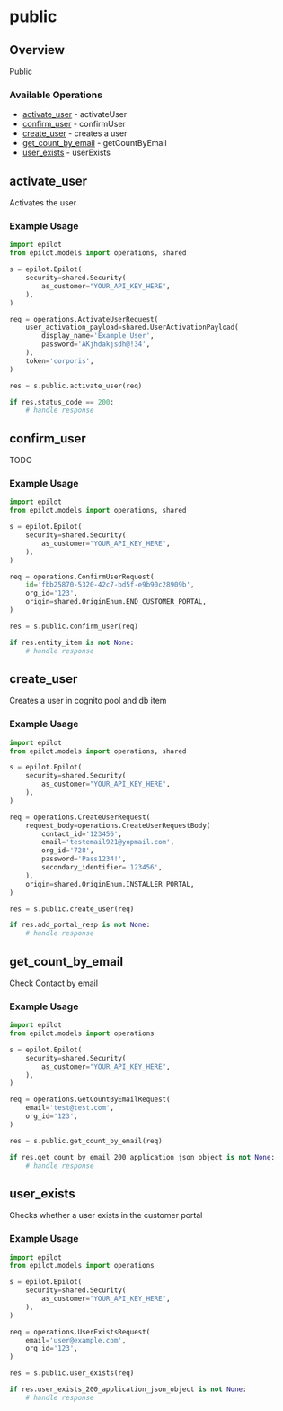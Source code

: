 # public

## Overview

Public

### Available Operations

* [activate_user](#activate_user) - activateUser
* [confirm_user](#confirm_user) - confirmUser
* [create_user](#create_user) - creates a user
* [get_count_by_email](#get_count_by_email) - getCountByEmail
* [user_exists](#user_exists) - userExists

## activate_user

Activates the user

### Example Usage

```python
import epilot
from epilot.models import operations, shared

s = epilot.Epilot(
    security=shared.Security(
        as_customer="YOUR_API_KEY_HERE",
    ),
)

req = operations.ActivateUserRequest(
    user_activation_payload=shared.UserActivationPayload(
        display_name='Example User',
        password='AKjhdakjsdh@!34',
    ),
    token='corporis',
)

res = s.public.activate_user(req)

if res.status_code == 200:
    # handle response
```

## confirm_user

TODO

### Example Usage

```python
import epilot
from epilot.models import operations, shared

s = epilot.Epilot(
    security=shared.Security(
        as_customer="YOUR_API_KEY_HERE",
    ),
)

req = operations.ConfirmUserRequest(
    id='fbb25870-5320-42c7-bd5f-e9b90c28909b',
    org_id='123',
    origin=shared.OriginEnum.END_CUSTOMER_PORTAL,
)

res = s.public.confirm_user(req)

if res.entity_item is not None:
    # handle response
```

## create_user

Creates a user in cognito pool and db item

### Example Usage

```python
import epilot
from epilot.models import operations, shared

s = epilot.Epilot(
    security=shared.Security(
        as_customer="YOUR_API_KEY_HERE",
    ),
)

req = operations.CreateUserRequest(
    request_body=operations.CreateUserRequestBody(
        contact_id='123456',
        email='testemail921@yopmail.com',
        org_id='728',
        password='Pass1234!',
        secondary_identifier='123456',
    ),
    origin=shared.OriginEnum.INSTALLER_PORTAL,
)

res = s.public.create_user(req)

if res.add_portal_resp is not None:
    # handle response
```

## get_count_by_email

Check Contact by email

### Example Usage

```python
import epilot
from epilot.models import operations

s = epilot.Epilot(
    security=shared.Security(
        as_customer="YOUR_API_KEY_HERE",
    ),
)

req = operations.GetCountByEmailRequest(
    email='test@test.com',
    org_id='123',
)

res = s.public.get_count_by_email(req)

if res.get_count_by_email_200_application_json_object is not None:
    # handle response
```

## user_exists

Checks whether a user exists in the customer portal

### Example Usage

```python
import epilot
from epilot.models import operations

s = epilot.Epilot(
    security=shared.Security(
        as_customer="YOUR_API_KEY_HERE",
    ),
)

req = operations.UserExistsRequest(
    email='user@example.com',
    org_id='123',
)

res = s.public.user_exists(req)

if res.user_exists_200_application_json_object is not None:
    # handle response
```
